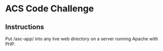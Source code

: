 # ACS Code Challenge

## Instructions

Put /asc-app/ into any live web directory on a server running Apache with PHP.